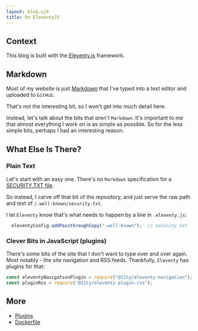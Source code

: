 ```yaml
---
layout: blog.njk
title: On EleventyJS
---
```


## Context

This blog is built with the [Eleventy.js][11ty] framework.

## Markdown

Most of my website is just [Markdown][md] that I've typed into a text editor and uploaded to `GitHub`.

[md]: https://daringfireball.net/projects/markdown/syntax
[11ty]: https://www.11ty.dev/

That's not the interesting bit, so I won't get into much detail here.

Instead, let's talk about the bits that *aren't* `Markdown`.
It's important to me that almost everything I work on is as simple as possible. So for the less simple bits, perhaps I had an interesting reason.

## What Else Is There?

### Plain Text

Let's start with an easy one. There's no `Markdown` specification for a [SECURITY.TXT file][sec].

[sec]: https://answers.uillinois.edu/illinois/page.php?id=118277

So instead, I carve off that bit of the repository, and just serve the raw path and text of `/.well-known/security.txt`.

I let `Eleventy` know that's what needs to happen by a line in `.eleventy.js`:

```javascript
  eleventyConfig.addPassthroughCopy(".well-known");  // security.txt
```
### Clever Bits in JavaScript (plugins)

There's some bits of the site that I don't want to type over and over again. Most notably - the site navigation and RSS feeds. Thankfully, `Eleventy` has plugins for that:

```javascript
const eleventyNavigationPlugin = require("@11ty/eleventy-navigation");
const pluginRss = require("@11ty/eleventy-plugin-rss");
```

## More

- [Plugins](/blog/eleventy/plugins)
- [Dockerfile](/blog/eleventy/dockerfile)